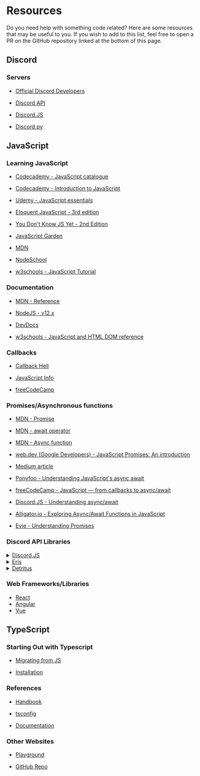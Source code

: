 # Resources
Do you need help with something code related? Here are some resources that may be useful to you. If you wish to add to this list, feel free to open a PR on the GitHub repository linked at the bottom of this page.

## Discord
### Servers
  - [Official Discord Developers](https://discord.gg/discord-developers)

  - [Discord API](https://discord.gg/discord-api)

  - [Discord.JS](https://discord.gg/bRCvFy9)

  - [Discord.py](https://discord.gg/r3sSKJJ)

## JavaScript
### Learning JavaScript

  - [Codecademy - JavaScript catalogue](https://www.codecademy.com/catalog/language/javascript/)

  - [Codecademy - Introduction to JavaScript](https://www.codecademy.com/learn/introduction-to-javascript/)

  - [Udemy - JavaScript essentials](https://www.udemy.com/course/javascript-essentials/)

  - [Eloquent JavaScript - 3rd edition](https://eloquentjavascript.net/)

  - [You Don't Know JS Yet - 2nd Edition](https://github.com/getify/You-Dont-Know-JS/)

  - [JavaScript Garden](https://bonsaiden.github.io/JavaScript-Garden/)

  - [MDN](https://developer.mozilla.org/en-US/docs/Web/JavaScript/)

  - [NodeSchool](https://nodeschool.io/#workshoppers/)

  - [w3schools - JavaScript Tutorial](https://www.w3schools.com/js/)

### Documentation

  - [MDN - Reference](https://developer.mozilla.org/en-US/docs/Web/JavaScript/Reference/)

  - [NodeJS - v12.x](https://nodejs.org/dist/latest-v12.x/docs/api/)

  - [DevDocs](https://devdocs.io/javascript/)

  - [w3schools - JavaScript and HTML DOM reference](https://www.w3schools.com/jsref/)

### Callbacks

  - [Callback Hell](http://callbackhell.com/)
  
  - [JavaScript Info](https://javascript.info/callbacks/)

  - [freeCodeCamp](https://www.freecodecamp.org/news/javascript-callback-functions-what-are-callbacks-in-js-and-how-to-use-them/)

### Promises/Asynchronous functions

  - [MDN - Promise](https://developer.mozilla.org/en-US/docs/Web/JavaScript/Reference/Global_Objects/Promise/)

  - [MDN - await operator](https://developer.mozilla.org/en-US/docs/Web/JavaScript/Reference/Operators/await/)

  - [MDN - Async function](https://developer.mozilla.org/en-US/docs/Web/JavaScript/Reference/Statements/async_function/)

  - [web.dev (Google Developers) - JavaScript Promises: An introduction](https://web.dev/promises/)

  - [Medium article](https://medium.com/javascript-scene/master-the-javascript-interview-what-is-a-promise-27fc71e77261/)

  - [Ponyfoo - Understanding JavaScript's async await](https://ponyfoo.com/articles/understanding-javascript-async-await/)

  - [freeCodeCamp - JavaScript — from callbacks to async/await](https://medium.freecodecamp.org/javascript-from-callbacks-to-async-await-1cc090ddad99/)

  - [Discord.JS - Understanding async/await](https://discordjs.guide/additional-info/async-await/)

  - [Alligator.io - Exploring Async/Await Functions in JavaScript](https://alligator.io/js/async-functions/)

  - [Evie - Understanding Promises](https://js.evie.dev/promises/)

### Discord API Libraries
<details>
  <summary><a href="https://www.npmjs.com/package/discord.js">Discord.JS</a></summary>
    
  - [Docs](https://discord.js.org/#/docs/main/stable/general/welcome/)
  - [Guide](https://discordjs.guide/)

</details>
<details>
  <summary><a href="https://www.npmjs.com/package/eris">Eris</a></summary>

  - [Docs](https://abal.moe/Eris/docs/)

</details>
<details>
  <summary><a href="https://www.npmjs.com/package/detritus-client">Detritus</a></summary>

  - [Docs](https://detritusjs.com/)

</details>

### Web Frameworks/Libraries
  
  - [React](https://reactjs.org/)
  - [Angular](https://angular.io/)
  - [Vue](https://vuejs.org/)


## TypeScript
### Starting Out with Typescript

  - [Migrating from JS](https://www.typescriptlang.org/docs/handbook/migrating-from-javascript.html)
  
  - [Installation](https://www.typescriptlang.org/download)

### References

  - [Handbook](https://www.typescriptlang.org/docs/handbook/intro.html)
  
  - [tsconfig](https://www.typescriptlang.org/tsconfig)
  
  - [Documentation](https://www.typescriptlang.org/docs)

### Other Websites

  - [Playground](https://www.typescriptlang.org/play)
  
  - [GitHub Repo](https://github.com/microsoft/TypeScript)
